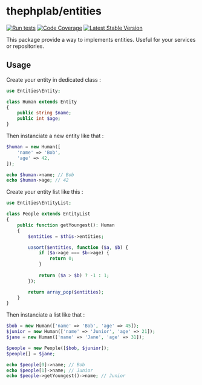 # thephplab/entities

[![Run tests](https://github.com/thephplab/entities/workflows/Run%20tests/badge.svg)](https://github.com/thephplab/entities/actions)
[![Code Coverage](https://scrutinizer-ci.com/g/thephplab/entities/badges/coverage.png?b=master)](https://scrutinizer-ci.com/g/thephplab/entities/?branch=master)
[![Latest Stable Version](https://poser.pugx.org/thephplab/entities/v/stable)](https://packagist.org/packages/thephplab/entities)

This package provide a way to implements entities. Useful for your services or repositories.

## Usage

Create your entity in dedicated class :

```php
use Entities\Entity;

class Human extends Entity
{
    public string $name;
    public int $age;
}
```

Then instanciate a new entity like that :

```php
$human = new Human([
    'name' => 'Bob',
    'age' => 42,
]);

echo $human->name; // Bob
echo $human->age; // 42
```

Create your entity list like this :

```php
use Entities\EntityList;

class People extends EntityList
{
    public function getYoungest(): Human
    {       
        $entities = $this->entities;

        uasort($entities, function ($a, $b) {
            if ($a->age === $b->age) {
                return 0;
            }
    
            return ($a > $b) ? -1 : 1;
        });

        return array_pop($entities);
    }
}
```

Then instanciate a list like that :

```php
$bob = new Human(['name' => 'Bob', 'age' => 45]);
$junior = new Human(['name' => 'Junior', 'age' => 21]);
$jane = new Human(['name' => 'Jane', 'age' => 31]);

$people = new People([$bob, $junior]);
$people[] = $jane;

echo $people[0]->name; // Bob
echo $people[1]->name; // Junior
echo $people->getYoungest()->name; // Junior
```
